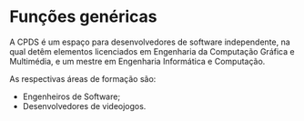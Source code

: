 # Funções genéricas

A CPDS é um espaço para desenvolvedores de software independente, na qual detêm elementos licenciados em Engenharia da Computação Gráfica e Multimédia, e um mestre em Engenharia Informática e Computação.

As respectivas áreas de formação são:

* Engenheiros de Software;
* Desenvolvedores de videojogos.
